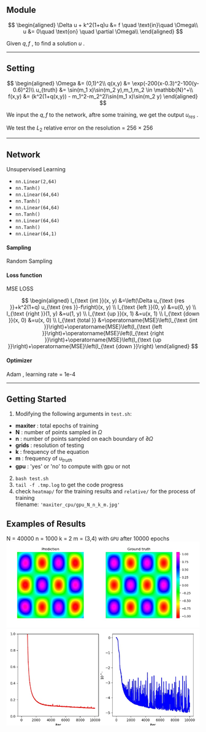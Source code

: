## Module

$$
\begin{aligned}
\Delta u + k^2(1+q)u &= f  \quad \text{in}\quad  \Omega\\
u &= 0\quad \text{on} \quad \partial \Omega\\
\end{aligned}
$$

Given $q,f$ , to find a solution $u$ .

***

## Setting

$$
\begin{aligned}
\Omega &= (0,1)^2\\
q(x,y) &= \exp(-200(x-0.3)^2-100(y-0.6)^2)\\
u_{truth} &= \sin(m_1 x)\sin(m_2 y),m_1,m_2 \in \mathbb{N}^+\\
f(x,y) &= (k^2(1+q(x,y)) - m_1^2-m_2^2)\sin(m_1 x)\sin(m_2 y)
\end{aligned}
$$

We input the $q,f$ to the network, aftre some training, we get the output $u_{res}$ .<br/>

We test the $L_2$ relative error on the resolution = 256 $\times$ 256

***

## Network

Unsupervised Learning 

* `nn.Linear(2,64)`
* `nn.Tanh()`
* `nn.Linear(64,64)`
* `nn.Tanh()`
* `nn.Linear(64,64)`
* `nn.Tanh()`
* `nn.Linear(64,64)`
* `nn.Tanh()`
* `nn.Linear(64,1)`

#### Sampling

Random Sampling

#### Loss function

MSE LOSS

$$
\begin{aligned}
l_{\text {int }}(x, y) &=\left(\Delta u_{\text {res }}+k^2(1+q) u_{\text {res }}-f\right)(x, y) \\
l_{\text {left }}(0, y) &=u(0, y) \\
l_{\text {right }}(1, y) &=u(1, y) \\
l_{\text {up }}(x, 1) &=u(x, 1) \\
l_{\text {down }}(x, 0) &=u(x, 0) \\
l_{\text {total }} &=\operatorname{MSE}\left(l_{\text {int }}\right)+\operatorname{MSE}\left(l_{\text {left }}\right)+\operatorname{MSE}\left(l_{\text {right }}\right)+\operatorname{MSE}\left(l_{\text {up }}\right)+\operatorname{MSE}\left(l_{\text {down }}\right)
\end{aligned}
$$

#### Optimizer

Adam , learning rate = 1e-4

***

## Getting Started

1. Modifying the following arguments in `test.sh`:
* **maxiter** : total epochs of training
* **N** : number of points sampled in $\Omega$
* **n** : number of points sampled on each boundary of $\partial \Omega$  
* **grids** : resolution of testing
* **k** : frequency of the equation
* **m** : frequency of $u_{truth}$
* **gpu** : 'yes' or 'no' to compute with gpu or not
2.  `bash test.sh`
3.  `tail -f .tmp.log` to get the code progress
4.  check `heatmap/` for the training results and `relative/` for the process of training<br/>
    filename: `'maxiter_cpu/gpu_N_n_k_m.jpg'`

## Examples of Results
N = 40000 n = 1000 k = 2 m = (3,4) with `GPU` after 10000 epochs
<img src="heatmap/gpu_10000_N_40000_n_5000_k_2.0_m_3%2C4.jpg" width="800"/>
<img src="relative/gpu_10000_N_40000_n_5000_k_2.0_m_3%2C4.jpg" width="800"/>
